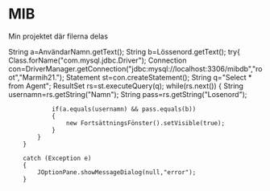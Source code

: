 # MIB
Min projektet där filerna delas





 String a=AnvändarNamn.getText();
        String b=Lössenord.getText();
        try{
            Class.forName("com.mysql.jdbc.Driver");
            Connection con=DriverManager.getConnection("jdbc:mysql://localhost:3306/mibdb","root","Marmih21.");
            Statement st=con.createStatement();
            String q="Select * from Agent";
            ResultSet rs=st.executeQuery(q);
            while(rs.next())
            {
                String usernamn=rs.getString("Namn");
                String pass=rs.getString("Losenord");
                
                if(a.equals(usernamn) && pass.equals(b))
                {
                    new FortsättningsFönster().setVisible(true);
                }
            }
        }
        
        catch (Exception e)
        {
            JOptionPane.showMessageDialog(null,"error");
        }
